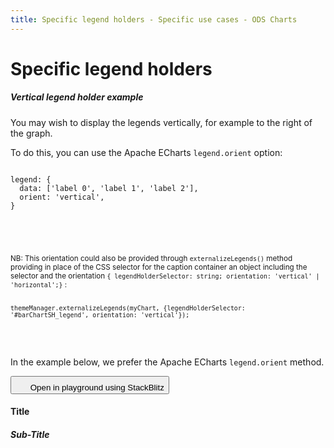 ```yaml
---
title: Specific legend holders - Specific use cases - ODS Charts
---
```


<div class="title-bar">
  <div class="container-xxl">
    <h1 class="display-1">Specific legend holders</h1>
  </div>
</div>
<div class="container-xxl pt-3">
  <div class="card w-100">
    <div class="card-body">
      <h5 class="card-title">Vertical legend holder example</h5>
      <p class="card-text pe-5">You may wish to display the legends vertically, for example to the right of the graph.</p>
      <p class="card-text pe-5">
        To do this, you can use the Apache ECharts <code>legend.orient</code> option:
        <code>
          <pre>
legend: {
  data: ['label 0', 'label 1', 'label 2'],
  orient: 'vertical',
}
          </pre>
        </code>
      </p>
      <div class="ms-5 mb-2 p-2 pe-5 text-body-secondary border-start border-subtle bg-body-secondary">
        <p class="card-text text-body-secondary">
          <small>
            NB: This orientation could also be provided through
            <code class="text-body-secondary">externalizeLegends()</code> method providing in place of the CSS selector for the caption container an object including the selector and the orientation <code class="text-body-secondary">{ legendHolderSelector: string; orientation: 'vertical' | 'horizontal';}</code> :
            <code class="text-body-secondary">
              <pre>
themeManager.externalizeLegends(myChart, {legendHolderSelector: '#barChartSH_legend', orientation: 'vertical'});
            </pre
              >
            </code>
          </small>
        </p>
      </div>
      <p class="card-text pe-5">In the example below, we prefer the Apache ECharts <code>legend.orient</code> method.</p>
      <button class="btn btn-icon btn-outline-secondary btn-edit" data-bs-toggle="tooltip" data-bs-placement="top" data-bs-title="Open in playground">
        <svg width="1.25rem" height="1.25rem" fill="currentColor" aria-hidden="true">
          <use xlink:href="#lightning-charge-fill" />
        </svg>
        <span class="visually-hidden">Open in playground using StackBlitz</span>
      </button>
      <div id="vertical_htmlId">
        <div class="border border-subtle" style="display: flex; flex-direction: column; height: 100%">
          <div class="chart_title mx-3">
            <h4 class="display-4 mx-3 mb-1 mt-3">Title</h4>
            <h5 class="display-5 mx-3 mb-1 mt-0">Sub-Title</h5>
          </div>
          <div class="row">
            <div class="col-10">
              <div id="barChartSH_holder">
                <div id="barChartSH_chart" style="width: 100%; height: 50vh"></div>
              </div>
            </div>
            <div class="col-2">
              <div id="barChartSH_legend"></div>
            </div>
          </div>
        </div>
      </div>
      <script>
        addViewCode('vertical_');
      </script>
    </div>
  </div>
  <script id="vertical_codeId">
    ///////////////////////////////////////////////////
    // Used data
    ///////////////////////////////////////////////////

    // this is the data to be displayed
    var dataOptions = {
      yAxis: {
        type: 'category',
        data: ['Jan', 'Feb', 'Mar', 'Apr', 'May', 'Jun'],
      },
      xAxis: {},
      series: [
        {
          data: [10, 22, 28.8956454657, 23, 19, 15],
          type: 'bar',
          stack: true,
        },
        {
          data: [28.8956454657, 23, 19, 15, 18, 12],
          type: 'bar',
          stack: true,
        },
        {
          data: [19, 15, 18, 12, 28.8956454657, 23],
          type: 'bar',
          stack: true,
        },
      ],
      legend: {
        data: ['label 0', 'label 1', 'label 2'],
        orient: 'vertical',
      },
    };

    ///////////////////////////////////////////////////
    // ODSCharts
    ///////////////////////////////////////////////////
    // Build the theme
    var themeManager = ODSCharts.getThemeManager();

    // register this theme to echarts
    echarts.registerTheme(themeManager.name, themeManager.theme);

    // get the chart holder and initiate it with the generated theme
    var div = document.getElementById('barChartSH_chart');
    var myChart = echarts.init(div, themeManager.name, {
      renderer: 'svg',
    });

    // Set the data to be displayed.
    themeManager.setDataOptions(dataOptions);
    // Register the externalization of the legend.
    themeManager.externalizeLegends(myChart, '#barChartSH_legend');
    // Manage window size changed
    themeManager.manageChartResize(myChart, 'barChartSH_chart');
    // Register the externalization of the tooltip/popup
    themeManager.externalizePopover();
    // Observe dark / light mode changes
    themeManager.manageThemeObserver(myChart);
    // Display the chart using the configured theme and data.
    myChart.setOption(themeManager.getChartOptions());

  </script>

  <div class="card w-100">
    <div class="card-body">
      <h5 class="card-title">Specific legend labels</h5>
      <p class="card-text pe-5">It is possible to use something else than the serie name as label in legends generated by ODS Charts.</p>
      <p class="card-text pe-5">
        To do this, you must use the Apache ECharts <code>legend.formatter</code> option:
        <code>
          <pre>
legend: {
  formatter: (name)=> name + ' zone'
}
          </pre>
        </code>
      </p>
      <button class="btn btn-icon btn-outline-secondary btn-edit" data-bs-toggle="tooltip" data-bs-placement="top" data-bs-title="Open in playground">
        <svg width="1.25rem" height="1.25rem" fill="currentColor" aria-hidden="true">
          <use xlink:href="#lightning-charge-fill" />
        </svg>
        <span class="visually-hidden">Open in playground using StackBlitz</span>
      </button>
      <div id="format_htmlId">
        <div class="border border-subtle" style="display: flex; flex-direction: column; height: 100%">
          <div class="chart_title mx-3">
            <h4 class="display-4 mx-3 mb-1 mt-3">Title</h4>
            <h5 class="display-5 mx-3 mb-1 mt-0">Sub-Title</h5>
          </div>
          <div class="row">
            <div class="col-10">
              <div id="format_barChart_holder">
                <div id="format_barChart_chart" style="width: 100%; height: 50vh"></div>
              </div>
            </div>
            <div class="col-2">
              <div id="format_barChart_legend"></div>
            </div>
          </div>
        </div>
      </div>
      <script>
        addViewCode('format_');
      </script>
    </div>
  </div>
  <script id="format_codeId">
    ///////////////////////////////////////////////////
    // Used data
    ///////////////////////////////////////////////////

    // this is the data to be displayed
    var dataOptions = {
      yAxis: {
        type: 'category',
        data: ['Jan', 'Feb', 'Mar', 'Apr', 'May', 'Jun'],
      },
      xAxis: {},
      series: [
        {
          name: 'Label 1',
          data: [10, 22, 28.8956454657, 23, 19, 15],
          type: 'bar',
          stack: true,
        },
        {
          name: 'Label 2',
          data: [28.8956454657, 23, 19, 15, 18, 12],
          type: 'bar',
          stack: true,
        },
        {
          name: 'Label 3',
          data: [19, 15, 18, 12, 28.8956454657, 23],
          type: 'bar',
          stack: true,
        },
      ],
      legend: {
        formatter: (name)=> name + ' zone'
      },
    };

    ///////////////////////////////////////////////////
    // ODSCharts
    ///////////////////////////////////////////////////
    // Build the theme
    var themeManager = ODSCharts.getThemeManager();

    // register this theme to echarts
    echarts.registerTheme(themeManager.name, themeManager.theme);

    // get the chart holder and initiate it with the generated theme
    var div = document.getElementById('format_barChart_chart');
    var myChart = echarts.init(div, themeManager.name, {
      renderer: 'svg',
    });

    // Set the data to be displayed.
    themeManager.setDataOptions(dataOptions);
    // Register the externalization of the legend.
    themeManager.externalizeLegends(myChart, '#format_barChart_legend');
    // Manage window size changed
    themeManager.manageChartResize(myChart, 'format_barChart_chart');
    // Register the externalization of the tooltip/popup
    themeManager.externalizePopover();
    // Observe dark / light mode changes
    themeManager.manageThemeObserver(myChart);
    // Display the chart using the configured theme and data.
    myChart.setOption(themeManager.getChartOptions());

  </script>

  <div class="card w-100 mt-3">
    <div class="card-body">
      <h5 class="card-title">Legends holders for stacked bars example</h5>
      <p class="card-text pe-5">In the following example, we want to display the legends for a first set of stacked bars separately from those for a second set of stacked bars and the legend for a curve.</p>
      <p class="card-text pe-5">To do this, we pass as a parameter to the externalizeLegends() method not a CSS selector of the legend container but an array of containers defined by the <code>{legendHolderSelector: string; orientation?: 'vertical' | 'horizontal'; seriesRef?: string[]}</code> object.</p>
      <ul>
        <li><code>legendHolderSelector</code> is the CSS selector of the legend holder.</li>
        <li><code>orientation</code> optionally indicates whether captions are displayed horizontally or vertically. By default, the value of the <code>legend.orient</code> option in Apache Echarts will be used if it exists, otherwise it will be <code>'horizontal'</code>.</li>
        <li>
          <code>seriesRef</code> is an array referencing the series whose legends are to be displayed in this legend container. The reference can be the series name, the series label or simply the stack name in the case of stacked bars.<br />
          If <code>seriesRef</code> is absent, this container will be the default container for non-referenced legends.
        </li>
      </ul>
      <p class="card-text pe-5">
        We'll then have the following code to externalize our three types of legend into three different containers:
        <code>
          <pre>
themeManager.externalizeLegends(
  myChart,
  [{ legendHolderSelector: '#results_stack_legend', seriesRef: ['result'], orientation: 'vertical' },
    { legendHolderSelector: '#goals_stack_legend', seriesRef: ['goals'], orientation: 'vertical' },
    { legendHolderSelector: '#line_legend'
  }]
);
          </pre>
        </code>
      </p>
      <button class="btn btn-icon btn-outline-secondary btn-edit" data-bs-toggle="tooltip" data-bs-placement="top" data-bs-title="Open in playground">
        <svg width="1.25rem" height="1.25rem" fill="currentColor" aria-hidden="true">
          <use xlink:href="#lightning-charge-fill" />
        </svg>
        <span class="visually-hidden">Open in playground using StackBlitz</span>
      </button>
      <div id="stacked_htmlId">
        <div class="border border-subtle position-relative">
          <div class="chart_title mx-3">
            <h4 class="display-4 mx-3 mb-1 mt-3">Title</h4>
            <h5 class="display-5 mx-3 mb-1 mt-0">Sub-Title</h5>
          </div>
          <div id="barLine_holder">
            <div id="barLine_chart" style="width: 100%; height: 50vh" class="position-relative"></div>
          </div>
          <div class="row mx-2">
            <div class="col-4">
              <label class="label">Results</label>
              <div id="results_stack_legend"></div>
            </div>
            <div class="col-4">
              <label class="label">Goals</label>
              <div id="goals_stack_legend"></div>
            </div>
            <div class="col-4">
              <label class="label visually-hidden">Average</label>
              <div id="line_legend"></div>
            </div>
          </div>
        </div>
      </div>
      <script>
        addViewCode('stacked_');
      </script>
    </div>

  </div>
  <script id="stacked_codeId">
    ///////////////////////////////////////////////////
    // Used data
    ///////////////////////////////////////////////////

    var average = new Array(...new Array(12).keys()).map((i) => {
      return 50 + Math.random() * 50;
    });

    var results1 = new Array(...new Array(12).keys()).map((i) => {
      return 50 + Math.random() * 50;
    });
    var results2 = new Array(...new Array(12).keys()).map((i) => {
      return 50 + Math.random() * 50;
    });
    var results3 = new Array(...new Array(12).keys()).map((i) => {
      return 50 + Math.random() * 50;
    });
    var goals1 = new Array(...new Array(12).keys()).map((i) => {
      return 50 + Math.random() * 50;
    });
    var goals2 = new Array(...new Array(12).keys()).map((i) => {
      return 50 + Math.random() * 50;
    });

    var dates = new Array(...new Array(12).keys()).map((i) => {
      var d = new Date();
      d.setMonth(d.getMonth() - i);
      return d.toLocaleDateString(undefined, {
        month: 'short',
        year: 'numeric',
      });
    });

    // Data to be displayed
    var dataOptions = {
      xAxis: {
        type: 'category',
        data: dates,
      },
      yAxis: {},
      series: [
        {
          data: results1,
          type: 'bar',
          stack: 'result',
        },
        {
          data: results2,
          type: 'bar',
          stack: 'result',
        },
        {
          data: results3,
          type: 'bar',
          stack: 'result',
        },
        {
          data: goals1,
          type: 'bar',
          stack: 'goals',
        },
        {
          data: goals2,
          type: 'bar',
          stack: 'goals',
        },
        {
          data: average,
          type: 'line',
        },
      ],
      legend: {
        data: ['Results 1', 'Results 2', 'Results 3', 'Goal 1', 'Goal 2', 'Average'],
      },
    };

    ///////////////////////////////////////////////////
    // ODS Charts
    ///////////////////////////////////////////////////
    // Build the theme
    var themeManager = ODSCharts.getThemeManager();
    echarts.registerTheme(themeManager.name, themeManager.theme);

    // Get the chart holder and initiate it with the generated theme
    var div = document.getElementById('barLine_chart');
    var myChart = echarts.init(div, themeManager.name, {
      renderer: 'svg',
    });

    // Set the data to be displayed.
    themeManager.setDataOptions(dataOptions);
    // Register the externalization of the legend.
    themeManager.externalizeLegends(myChart, [{ legendHolderSelector: '#results_stack_legend', seriesRef: ['result'], orientation: 'vertical' }, { legendHolderSelector: '#goals_stack_legend', seriesRef: ['goals'], orientation: 'vertical' }, { legendHolderSelector: '#line_legend' }]);
    // Manage window size changed
    themeManager.manageChartResize(myChart, 'barLine_chart');
    // Register the externalization of the tooltip/popup
    themeManager.externalizePopover();
    // Observe dark / light mode changes
    themeManager.manageThemeObserver(myChart);
    // Display the chart using the configured theme and data.
    myChart.setOption(themeManager.getChartOptions());

  </script>

  <div class="card w-100 mt-3">
    <div class="card-body">
      <h5 class="card-title">Legend holder with custom content example</h5>
      <p class="card-text pe-5">In this example, we demonstrate how to add custom HTML content after the legend items using the <code>postItemContent</code> option.</p>
      <p class="card-text pe-5">The <code>postItemContent</code> property allows you to inject HTML content in three ways:</p>
      <ol>
        <li>As a string: content will be displayed after all legend items</li>
        <li>As a function: content will be customized for each legend label</li>
        <li>As a Map: content will be mapped directly to legend labels</li>
      </ol>
      <p class="card-text pe-5">
        Here's how to use it:
        <code>
          <pre>
// Example 1: Static content for all legends
themeManager.externalizeLegends(
  myChart,
  [{ 
    legendHolderSelector: '#legend_with_custom_content', 
    seriesRef: ['sales'], 
    orientation: 'horizontal',
    postItemContent: '&lt;div class="custom-legend-footer"&gt;Additional information&lt;/div&gt;'
  }]
);

// Example 2: Dynamic content based on legend label
themeManager.externalizeLegends(
myChart,
[{
legendHolderSelector: '#legend_with_custom_content',
seriesRef: ['sales', 'profit'],
orientation: 'horizontal',
postItemContent: (legendLabel) => {
switch(legendLabel) {
case 'Sales':
return '&lt;div class="legend-note sales-note"&gt;Including taxes&lt;/div&gt;';
case 'Profit':
return '&lt;div class="legend-note profit-note"&gt;After adjustments&lt;/div&gt;';
default:
return '';
}
}
}]
);

// Example 3: Using an object to map legend labels to content
const legendContent = {
'Sales': '&lt;div class="legend-note sales-note"&gt;Including taxes&lt;/div&gt;',
'Profit': '&lt;div class="legend-note profit-note"&gt;After adjustments&lt;/div&gt;'
};

themeManager.externalizeLegends(
myChart,
[{
legendHolderSelector: '#legend\*with_custom_content',
seriesRef: ['sales', 'profit'],
orientation: 'horizontal',
postItemContent: legendContent
}]
);

</pre>
</code>
</p>
<button class="btn btn-icon btn-outline-secondary btn-edit" data-bs-toggle="tooltip" data-bs-placement="top" data-bs-title="Open in playground">
<svg width="1.25rem" height="1.25rem" fill="currentColor" aria-hidden="true">
<use xlink:href="#lightning-charge-fill" />
</svg>
<span class="visually-hidden">Open in playground using StackBlitz</span>
</button>
<div id="custom_content_htmlId">
<div class="border border-subtle">
<div class="chart_title mx-3">
<h4 class="display-4 mx-3 mb-1 mt-3">Sales Chart</h4>
<h5 class="display-5 mx-3 mb-1 mt-0">Monthly Performance</h5>
</div>
<div id="customContent_holder">
<div id="customContent_chart" style="width: 100%; height: 40vh"></div>
</div>
<div class="mx-3">
<h6 class="mt-3 mb-2">Financial Performance (Function-based legend)</h6>
<div id="legend_with_custom_content"></div>  
 <h6 class="mt-4 mb-2">Year-over-Year Sales (Object-based legend)</h6>
<div id="legend_with_map_content"></div>
<h6 class="mt-4 mb-2">Website Analytics (String-based legend)</h6>
<div id="legend_with_string_content"></div>
</div>
</div>
</div>
<script>
addViewCode('custom_content_');
</script>
</div>

  </div>
  <script id="custom_content_codeId">
    ///////////////////////////////////////////////////
    // Used data
    ///////////////////////////////////////////////////

    // Sample data generation for different metrics
    const generateData = () => Array(6).fill(0).map(() => Math.floor(Math.random() * 100));
    const months = ['Jan', 'Feb', 'Mar', 'Apr', 'May', 'Jun'];

    // Generate data for 9 different series (3 groups of 3 series each)
    const data = {
      group1: {
        revenue: generateData(),
        costs: generateData(),
        profits: generateData()
      },
      group2: {
        sales2025: generateData(),
        sales2024: generateData(),
        growth: generateData()
      },
      group3: {
        visits: generateData(),
        conversions: generateData(),
        rate: generateData()
      }
    };

    // Data configuration for the chart
    const legendsDataOptions = {
      xAxis: {
        type: 'category',
        data: months,
      },
      yAxis: [{
        type: 'value',
        name: 'Main Metrics',
        position: 'left'
      }, {
        type: 'value',
        name: 'Secondary Metrics',
        position: 'right'
      }],
      series: [
        // Group 1 - Function-based example
        {
          name: 'Revenue',
          data: data.group1.revenue,
          type: 'bar',
          yAxisIndex: 0,
          stack: 'group1'
        },
        {
          name: 'Costs',
          data: data.group1.costs,
          type: 'bar',
          yAxisIndex: 0,
          stack: 'group1'
        },
        {
          name: 'Net Profit',
          data: data.group1.profits,
          type: 'line',
          yAxisIndex: 1,
          smooth: true,
          symbol: 'circle',
          symbolSize: 8
        },
        // Group 2 - Object-based example
        {
          name: 'Sales 2025',
          data: data.group2.sales2025,
          type: 'bar',
          yAxisIndex: 0,
          stack: 'group2'
        },
        {
          name: 'Sales 2024',
          data: data.group2.sales2024,
          type: 'bar',
          yAxisIndex: 0,
          stack: 'group2'
        },
        {
          name: 'Growth Rate',
          data: data.group2.growth,
          type: 'line',
          yAxisIndex: 1,
          smooth: true,
          symbol: 'diamond',
          symbolSize: 8
        },
        // Group 3 - String-based example
        {
          name: 'Site Visits',
          data: data.group3.visits,
          type: 'bar',
          yAxisIndex: 0,
          stack: 'group3'
        },
        {
          name: 'Conversions',
          data: data.group3.conversions,
          type: 'bar',
          yAxisIndex: 0,
          stack: 'group3'
        },
        {
          name: 'Success Rate',
          data: data.group3.rate,
          type: 'line',
          yAxisIndex: 1,
          smooth: true,
          symbol: 'triangle',
          symbolSize: 8
        }
      ]
    };

    ///////////////////////////////////////////////////
    // ODS Charts
    ///////////////////////////////////////////////////
    // Build the theme
    var themeManager = ODSCharts.getThemeManager();
    echarts.registerTheme(themeManager.name, themeManager.theme);

    // Get the chart holder and initiate it with the generated theme
    var div = document.getElementById('customContent_chart');
    var myChart = echarts.init(div, themeManager.name, {
      renderer: 'svg',
    });

    // Style classes for legend notes
    var styles = document.createElement('style');
    styles.textContent = `
      .global-note {
        background-color: #f8f9fa;
        border-radius: 4px;
        padding: 8px;
        margin-top: 12px;
        font-style: italic;
      }
      .metric-note {
        display: inline-block;
        font-size: 0.85em;
        background: #e9ecef;
        border-radius: 4px;
        padding: 2px 8px;
        margin-left: 12px;
      }
      .revenue-note { color: #1b6ec2; }
      .profit-note { color: #2b8a3e; }
      .conversion-note { color: #e8590c; }
    `;
    document.head.appendChild(styles);

    // Set up the chart with all series
    themeManager.setDataOptions(legendsDataOptions);

    // Configure the externalized legends with different postItemContent types
    themeManager.externalizeLegends(myChart, [
      {
        // Example 1: Function-based content - Dynamic content based on legend label
        legendHolderSelector: '#legend_with_custom_content',
        orientation: 'horizontal',
        seriesRef: ['Revenue', 'Costs', 'Net Profit'],
        postItemContent: (legendLabel) => {
          switch(legendLabel) {
            case 'Revenue':
              return '<span class="metric-note revenue-note">Gross revenue including taxes</span>';
            case 'Costs':
              return '<span class="metric-note profit-note">Operating expenses only</span>';
            case 'Net Profit':
              return '<span class="metric-note conversion-note">After all deductions</span>';
            default:
              return '';
          }
        }
      },
      {
        // Example 2: Object-based content - Direct mapping between labels and content
        legendHolderSelector: '#legend_with_map_content',
        orientation: 'horizontal',
        seriesRef: ['Sales 2025', 'Sales 2024', 'Growth Rate'],
        postItemContent: {
          'Sales 2025': '<span class="metric-note revenue-note">Projected data</span>',
          'Sales 2024': '<span class="metric-note profit-note">Historical data</span>',
          'Growth Rate': '<span class="metric-note conversion-note">Year-over-year change</span>'
        }
      },
      {
        // Example 3: String-based content - Same content for all legends
        legendHolderSelector: '#legend_with_string_content',
        orientation: 'horizontal',
        seriesRef: ['Site Visits', 'Conversions', 'Success Rate'],
        postItemContent: '<div class="global-note">Data from our analytics platform - Updated daily</div>'
      }
    ]);

    // Manage window size changed
    themeManager.manageChartResize(myChart, 'customContent_chart');
    // Register the externalization of the tooltip/popup
    themeManager.externalizePopover();
    // Observe dark / light mode changes
    themeManager.manageThemeObserver(myChart);
    // Display the chart using the configured theme and data.
    myChart.setOption(themeManager.getChartOptions());

  </script>
</div>
